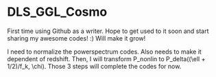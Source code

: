 # DLS_GGL_Cosmo

First time using Github as a writer.
Hope to get used to it soon and start sharing my awesome codes! :) 
Will make it grow!

I need to normalize the powerspectrum codes. 
Also needs to make it dependent of redshift. 
Then, I will transform P_nonlin to P_delta((\ell + 1/2)/f_k, \chi). 
Those 3 steps will complete the codes for now. 
